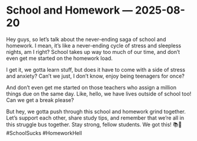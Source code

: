 # School and Homework — 2025-08-20

Hey guys, so let’s talk about the never-ending saga of school and homework. I mean, it’s like a never-ending cycle of stress and sleepless nights, am I right? School takes up way too much of our time, and don’t even get me started on the homework load.

I get it, we gotta learn stuff, but does it have to come with a side of stress and anxiety? Can’t we just, I don’t know, enjoy being teenagers for once?

And don’t even get me started on those teachers who assign a million things due on the same day. Like, hello, we have lives outside of school too! Can we get a break please?

But hey, we gotta push through this school and homework grind together. Let’s support each other, share study tips, and remember that we’re all in this struggle bus together. Stay strong, fellow students. We got this! 📚💪 #SchoolSucks #HomeworkHell